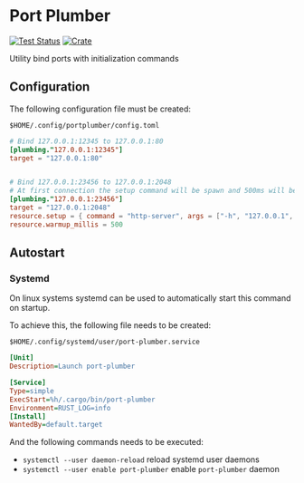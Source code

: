 # Port Plumber
[![Test Status](https://github.com/dghilardi/port-plumber/workflows/Tests/badge.svg?event=push)](https://github.com/dghilardi/port-plumber/actions)
[![Crate](https://img.shields.io/crates/v/port-plumber.svg)](https://crates.io/crates/port-plumber)

Utility bind ports with initialization commands

## Configuration

The following configuration file must be created:

`$HOME/.config/portplumber/config.toml`

```toml
# Bind 127.0.0.1:12345 to 127.0.0.1:80
[plumbing."127.0.0.1:12345"]
target = "127.0.0.1:80"


# Bind 127.0.0.1:23456 to 127.0.0.1:2048
# At first connection the setup command will be spawn and 500ms will be awaited before redirecting the connection to the target
[plumbing."127.0.0.1:23456"]
target = "127.0.0.1:2048"
resource.setup = { command = "http-server", args = ["-h", "127.0.0.1", "-p", "2048", "-v"] }
resource.warmup_millis = 500
```

## Autostart

### Systemd

On linux systems systemd can be used to automatically start this command on startup.

To achieve this, the following file needs to be created:

`$HOME/.config/systemd/user/port-plumber.service`

```ini
[Unit]
Description=Launch port-plumber

[Service]
Type=simple
ExecStart=%h/.cargo/bin/port-plumber
Environment=RUST_LOG=info
[Install]
WantedBy=default.target
```

And the following commands needs to be executed:

 * `systemctl --user daemon-reload` reload systemd user daemons
 * `systemctl --user enable port-plumber` enable `port-plumber` daemon